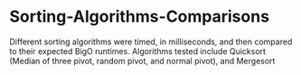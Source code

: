 # Sorting-Algorithms-Comparisons
Different sorting algorithms were timed, in milliseconds, and then compared to their expected BigO runtimes. Algorithms tested include Quicksort (Median of three pivot, random pivot, and normal pivot), and Mergesort
